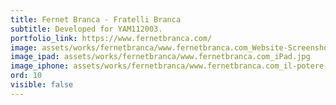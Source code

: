 ```yaml
---
title: Fernet Branca - Fratelli Branca
subtitle: Developed for YAM112003.
portfolio_link: https://www.fernetbranca.com/
image: assets/works/fernetbranca/www.fernetbranca.com_Website-Screenshot.jpg
image_ipad: assets/works/fernetbranca/www.fernetbranca.com_iPad.jpg
image_iphone: assets/works/fernetbranca/www.fernetbranca.com_il-potere-delle-erbeiPhone-6_7_8.jpg
ord: 10
visible: false
---
```


